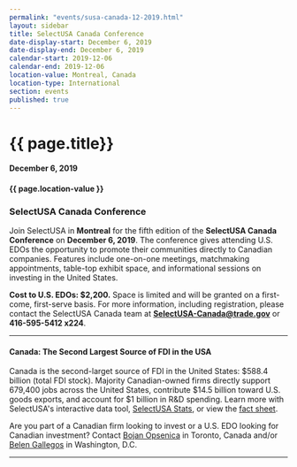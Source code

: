 ```yaml
---
permalink: "events/susa-canada-12-2019.html"
layout: sidebar
title: SelectUSA Canada Conference
date-display-start: December 6, 2019
date-display-end: December 6, 2019
calendar-start: 2019-12-06
calendar-end: 2019-12-06
location-value: Montreal, Canada
location-type: International
section: events
published: true
---
```


# {{ page.title}}

#### December 6, 2019

#### {{ page.location-value }}

### SelectUSA Canada Conference

Join SelectUSA in **Montreal** for the fifth edition of the **SelectUSA Canada Conference** on **December 6, 2019**. The conference gives attending U.S. EDOs the opportunity to promote their communities directly to Canadian companies. Features include one-on-one meetings, matchmaking appointments, table-top exhibit space, and informational sessions on investing in the United States.

**Cost to U.S. EDOs: $2,200.** Space is limited and will be granted on a first-come, first-serve basis. For more information, including registration, please contact the SelectUSA Canada team at [**SelectUSA-Canada@trade.gov**](mailto:selectusa-canada@trade.gov) or **416-595-5412 x224**.

---

#### Canada: The Second Largest Source of FDI in the USA

Canada is the second-larget source of FDI in the United States: $588.4 billion (total FDI stock). Majority Canadian-owned firms directly support 679,400 jobs across the United States, contribute $14.5 billion toward U.S. goods exports, and account for $1 billion in R&D spending. Learn more with SelectUSA's interactive data tool, [SelectUSA Stats](https://www.selectusa.gov/data), or view the [fact sheet](https://www.selectusa.gov/country-fact-sheet/Canada).

Are you part of a Canadian firm looking to invest or a U.S. EDO looking for Canadian investment? Contact [Bojan Opsenica](mailto:bojan.opsenica@trade.gov) in Toronto, Canada and/or [Belen Gallegos](mailto:belen.gallegos@trade.gov) in Washington, D.C.

---
